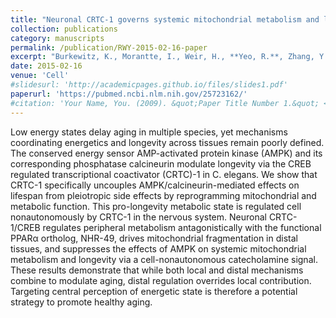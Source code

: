 ```yaml
---
title: "Neuronal CRTC-1 governs systemic mitochondrial metabolism and lifespan via a catecholamine signal"
collection: publications
category: manuscripts
permalink: /publication/RWY-2015-02-16-paper
excerpt: "Burkewitz, K., Morantte, I., Weir, H., **Yeo, R.**, Zhang, Y., Huynh, F. K., Ilkayeva, O. R., Hirschey, M. D., Grant, A. R., & Mair, W. B.  *Cell*  (2015)"
date: 2015-02-16
venue: 'Cell'
#slidesurl: 'http://academicpages.github.io/files/slides1.pdf'
paperurl: 'https://pubmed.ncbi.nlm.nih.gov/25723162/'
#citation: 'Your Name, You. (2009). &quot;Paper Title Number 1.&quot; <i>Journal 1</i>. 1(1).'
---
```


Low energy states delay aging in multiple species, yet mechanisms coordinating energetics and longevity across tissues remain poorly defined. The conserved energy sensor AMP-activated protein kinase (AMPK) and its corresponding phosphatase calcineurin modulate longevity via the CREB regulated transcriptional coactivator (CRTC)-1 in C. elegans. We show that CRTC-1 specifically uncouples AMPK/calcineurin-mediated effects on lifespan from pleiotropic side effects by reprogramming mitochondrial and metabolic function. This pro-longevity metabolic state is regulated cell nonautonomously by CRTC-1 in the nervous system. Neuronal CRTC-1/CREB regulates peripheral metabolism antagonistically with the functional PPARα ortholog, NHR-49, drives mitochondrial fragmentation in distal tissues, and suppresses the effects of AMPK on systemic mitochondrial metabolism and longevity via a cell-nonautonomous catecholamine signal. These results demonstrate that while both local and distal mechanisms combine to modulate aging, distal regulation overrides local contribution. Targeting central perception of energetic state is therefore a potential strategy to promote healthy aging.
	
